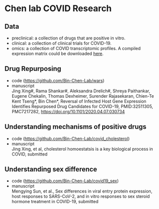 # Chen lab COVID Research
## Data 
- preclinical: a collection of drugs that are positive in vitro.  
- clinical: a collection of clinical trials for COVID-19.  
- omics: a collection of COVID transcriptomic profiles.  A compiled expression matrix could be downloaded [here](https://chenlab-data-public.s3-us-west-2.amazonaws.com/COVID19/COVID_HUMANPROCESS_932.RData). 
## Drug Repurposing
- code (https://github.com/Bin-Chen-Lab/wars)  
- manuscript  
Jing Xing#, Rama Shankar#, Aleksandra Drelich#, Shreya Paithankar, Eugene Chekalin, Thomas Dexheimer, Surender Rajasekaran, Chien-Te Kent Tseng*, Bin Chen*, Reversal of Infected Host Gene Expression Identifies Repurposed Drug Candidates for COVID-19, PMID:32511305, PMC7217282, https://doi.org/10.1101/2020.04.07.030734  

## Understanding mechanisms of positive drugs
- code (https://github.com/Bin-Chen-Lab/covid_cholesterol)  
- manuscript  
Jing Xing, et al, cholesterol homoestatsis is a key biological process in COVID, submitted  

## Understanding sex difference
- code (https://github.com/Bin-Chen-Lab/covid19_sex)  
- manuscript  
Mengying Sun, et al., Sex differences in viral entry protein expression, host responses to SARS-CoV-2, and in vitro responses to sex steroid hormone treatment in COVID-19, submitted